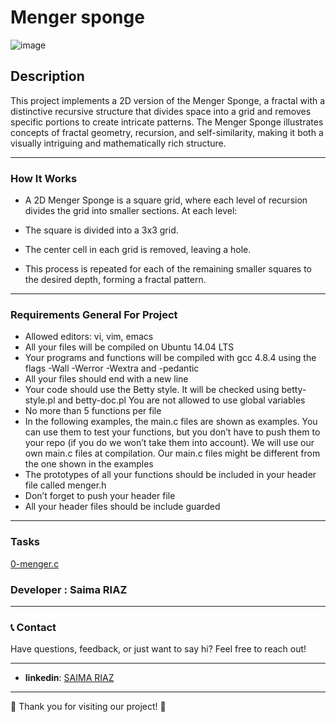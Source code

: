 # Menger sponge
![image](https://github.com/user-attachments/assets/cd21926c-a6f1-4c5c-9c25-44a5992f9c2b)

## Description
This project implements a 2D version of the Menger Sponge, a fractal with a distinctive recursive structure that divides space into a grid and removes specific portions to create intricate patterns. The Menger Sponge illustrates concepts of fractal geometry, recursion, and self-similarity, making it both a visually intriguing and mathematically rich structure.

---
### How It Works
- A 2D Menger Sponge is a square grid, where each level of recursion divides the grid into smaller sections. At each level:

- The square is divided into a 3x3 grid.
- The center cell in each grid is removed, leaving a hole.
- This process is repeated for each of the remaining smaller squares to the desired depth, forming a fractal pattern.

---

### Requirements General For Project

- Allowed editors: vi, vim, emacs
- All your files will be compiled on Ubuntu 14.04 LTS
- Your programs and functions will be compiled with gcc 4.8.4 using the flags -Wall -Werror -Wextra and -pedantic
- All your files should end with a new line
- Your code should use the Betty style. It will be checked using betty-style.pl and betty-doc.pl
You are not allowed to use global variables
- No more than 5 functions per file
- In the following examples, the main.c files are shown as examples. You can use them to test your functions, but you don’t have to push them to your repo (if you do we won’t take them into account). We will use our own main.c files at compilation. Our main.c files might be different from the one shown in the examples
- The prototypes of all your functions should be included in your header file called menger.h
- Don’t forget to push your header file
- All your header files should be include guarded

---
### Tasks
[0-menger.c]()

### Developer : Saima RIAZ

---

### 📞 Contact

Have questions, feedback, or just want to say hi? Feel free to reach out!

---

- **linkedin**: [SAIMA RIAZ](https://www.linkedin.com/in/saima-riaz-178ab7194/)

--- 

🌟 Thank you for visiting our project! 🌟